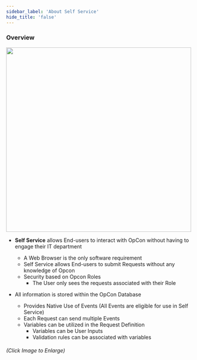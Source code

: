 ```yaml
---
sidebar_label: 'About Self Service'
hide_title: 'false'
---
```


### Overview

<a href="imgbasic/SelfServiceButtonSolutionManager.png" target="_blank"><img src="imgbasic/SelfServiceButtonSolutionManager.png" width="500"></img></a>  

* **Self Service** allows End-users to interact with OpCon without having to engage their IT department
    * A Web Browser is the only software requirement
    * Self Service allows End-users to submit Requests without any knowledge of Opcon
    * Security based on Opcon Roles
        * The User only sees the requests associated with their Role

* All information is stored within the OpCon Database
    * Provides Native Use of Events (All Events are eligible for use in Self Service)
    * Each Request can send multiple Events
    * Variables can be utilized in the Request Definition
        * Variables can be User Inputs
        * Validation rules can be associated with variables


###### (Click Image to Enlarge)